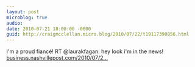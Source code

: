 ```yaml
---
layout: post
microblog: true
audio: 
date: 2010-07-21 18:00:00 -0600
guid: http://craigmcclellan.micro.blog/2010/07/22/t19117390856.html
---
```

I'm a proud fiancé! RT @laurakfagan: hey look i'm in the news! [business.nashvillepost.com/2010/07/2...](http://business.nashvillepost.com/2010/07/21/deane-smith-media-hires-one/)
